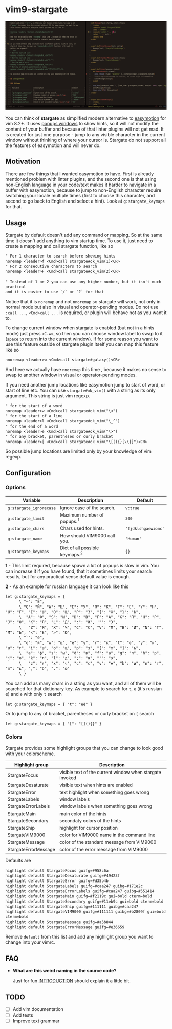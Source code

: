 # vim9-stargate

![Stargate Presentation](https://raw.githubusercontent.com/monkoose/stargate-images/main/stargate_presentation.gif)

You can think of **stargate** as simplified modern alternative to
[easymotion](https://github.com/easymotion/vim-easymotion) for vim 8.2+. It
uses [popups windows](https://vimhelp.org/popup.txt.html) to show hints, so it
will not modify the content of your buffer and because of that linter plugins
will not get mad. It is created for just one purpose - jump to any visible
character in the current window without thinking of where your cursor is.
Stargate do not support all the features of easymotion and will never do.

## Motivation

There are few things that I wanted easymotion to have. First is already
mentioned problem with linter plugins, and the second one is that using
non-English language in your code/text makes it harder to navigate in a buffer
with easymotion, because to jump to non-English character require switching
your locale multiple times (first to choose this character, and second to go
back to English and select a hint). Look at `g:stargate_keymaps` for that.

## Usage

Stargate by default doesn't add any command or mapping. So at the same time it
doesn't add anything to vim startup time. To use it, just need to create a
mapping and call stargate function, like so
```vim
" For 1 character to search before showing hints
noremap <leader>f <Cmd>call stargate#ok_vim(1)<CR>
" For 2 consecutive characters to search
noremap <leader>F <Cmd>call stargate#ok_vim(2)<CR>

" Instead of 1 or 2 you can use any higher number, but it isn't much practical
and it is easier to use `/` or `?` for that
```
Notice that it is `noremap` and not `nnoremap` so stargate will work, not only
in normal mode but also in visual and operator-pending modes. Do not use `:call
...`, `<Cmd>call ...` is required, or plugin will behave not as you want it to.

To change current window when stargate is enabled (but not in a hints
mode) just press `<C-w>`, so then you can choose window label to swap to it
(`space` to return into the current window). If for some reason you want to use
this feature outside of stargate plugin itself you can map this feature like so
```
nnoremap <leader>w <Cmd>call stargate#galaxy()<CR>
```
And here we actually have `nnoremap` this time , because it makes no sense to
swap to another window in visual or operator-pending modes.

If you need another jump locations like easymotion jump to start of word, or
start of line etc. You can use `stargate#ok_vim()` with a string as its only
argument. This string is just vim regexp.
```vim
" for the start of a word
noremap <leader>w <Cmd>call stargate#ok_vim("\<")
" for the start of a line
noremap <leader>l <Cmd>call stargate#ok_vim("\_^")
" for the end of a word
noremap <leader>e <Cmd>call stargate#ok_vim("\>")
" for any bracket, parentheses or curly bracket
noremap <leader>[ <Cmd>call stargate#ok_vim("\[(){}[\\]]")<CR>
```
So possible jump locations are limited only by your knowledge of vim regexp.

## Configuration

### Options

| Variable                | Description                               | Default             |
|-------------------------|-------------------------------------------|---------------------|
| `g:stargate_ignorecase` | Ignore case of the search.                | `v:true`            |
| `g:stargate_limit`      | Maximum number of popups.<sup>1</sup>     | `300`               |
| `g:stargate_chars`      | Chars used for hints.                     | `'fjdklshgaewiomc'` |
| `g:stargate_name`       | How should VIM9000 call you.              | `'Human'`           |
| `g:stargate_keymaps`    | Dict of all possible keymaps.<sup>2</sup> | `{}`                |

**1** - This limit required, because spawn a lot of popups is slow in vim. You
can increase it if you have found, that it sometimes limits your search
results, but for any practical sense default value is enough.

**2** - As an example for russian language it can look like this
```vim
let g:stargate_keymaps = {
      \ "~": "Ё",
      \ "Q": "Й", "W": "Ц", "E": "У", "R": "К", "T": "Е", "Y": "Н", "U": "Г", "I": "Ш", "O": "Щ", "P": "З", "{": "Х", "}": "Ъ",
      \  "A": "Ф", "S": "Ы", "D": "В", "F": "А", "G": "П", "H": "Р", "J": "О", "K": "Л", "L": "Д", ":": "Ж", '"': "Э",
      \   "Z": "Я", "X": "Ч", "C": "С", "V": "М", "B": "И", "N": "Т", "M": "Ь", "<": "Б", ">": "Ю",
      \ "`": "ё",
      \ "q": "й", "w": "ц", "e": "у", "r": "к", "t": "е", "y": "н", "u": "г", "i": "ш", "o": "щ", "p": "з", "[": "х", "]": "ъ",
      \  "a": "ф", "s": "ы", "d": "в", "f": "а", "g": "п", "h": "р", "j": "о", "k": "л", "l": "д", ";": "ж", "'": "э",
      \   "z": "я", "x": "ч", "c": "с", "v": "м", "b": "и", "n": "т", "m": "ь", ",": "б", ".": "ю"
      \ }
```
You can add as many chars in a string as you want, and all of them will be
searched for that dictionary key. As example to search for `t`, `е` (it's
russian е) and `ё` with only `t` search
```
let g:stargate_keymaps = { "t": "её" }
```
Or to jump to any of bracket, parentheses or curly bracket on `[` search
```
let g:stargate_keymaps = { "[": "[](){}" }
```

### Colors

Stargate provides some highlight groups that you can change to look good with
your colorscheme.

| Highlight group       | Description                                               |
|-----------------------|-----------------------------------------------------------|
| StargateFocus         | visible text of the current window when stargate invoked  |
| StargateDesaturate    | visible text when hints are enabled                       |
| StargateError         | text highlight when something goes wrong                  |
| StargateLabels        | window labels                                             |
| StargateErrorLabels   | window labels when something goes wrong                   |
| StargateMain          | main color of the hints                                   |
| StargateSecondary     | secondaty colors of the hints                             |
| StargateShip          | highlight for cursor position                             |
| StargateVIM9000       | color for VIM9000 name in the command line                |
| StargateMessage       | color of the standard message from VIM9000                |
| StargateErrorMessage  | color of the error message from VIM9000                   |

Defaults are
```vim
highlight default StargateFocus guifg=#958c6a
highlight default StargateDesaturate guifg=#49423f
highlight default StargateError guifg=#d35b4b
highlight default StargateLabels guifg=#caa247 guibg=#171e2c
highlight default StargateErrorLabels guifg=#caa247 guibg=#551414
highlight default StargateMain guifg=#f2119c gui=bold cterm=bold
highlight default StargateSecondary guifg=#11eb9c gui=bold cterm=bold
highlight default StargateShip guifg=#111111 guibg=#caa247
highlight default StargateVIM9000 guifg=#111111 guibg=#b2809f gui=bold cterm=bold
highlight default StargateMessage guifg=#a5b844
highlight default StargateErrorMessage guifg=#e36659
```

Remove `default` from this list and add any highlight group you want to change
into your vimrc.

## FAQ

- **What are this weird naming in the source code?**

  Just for fun
  [INTRODUCTION](https://github.com/monkoose/vim9-stargate/blob/main/INTRODUCTION.md)
  should explain it a little bit.

## TODO

- [ ] Add vim documentation
- [ ] Add tests
- [ ] Improve text grammar
